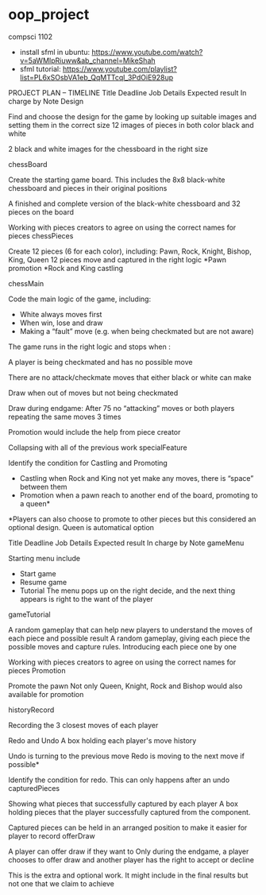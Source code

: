# oop_project
compsci 1102

* install sfml in ubuntu: https://www.youtube.com/watch?v=5aWMIpRiuww&ab_channel=MikeShah
* sfml tutorial: https://www.youtube.com/playlist?list=PL6xSOsbVA1eb_QqMTTcql_3PdOiE928up

PROJECT PLAN – TIMELINE
Title
Deadline
Job Details
Expected result
In charge by
Note
Design 


Find and choose the design for the game by looking up suitable images and setting them in the correct size
12 images of pieces in both color black and white

2 black and white images for the chessboard in the right size




chessBoard


Create the starting game board. This includes  the 8x8 black-white chessboard and pieces in their original positions

A finished and complete version of the black-white chessboard and 32 pieces on the board


Working with pieces creators to agree on using the correct names for pieces
chessPieces




Create 12 pieces (6 for each color), including: Pawn, Rock, Knight, Bishop, King, Queen
12 pieces move and captured in the right logic
*Pawn promotion
*Rock and King castling




chessMain


Code the main logic of the game, including:
- White always moves first
- When win, lose and draw
- Making a “fault” move (e.g. when being checkmated but are not aware)


The game runs in the right logic and stops when :

A player is being checkmated and has no possible move

There are no attack/checkmate moves that either black or white can make 

Draw when out of moves but not being checkmated

Draw during endgame: After 75 no “attacking” moves or both players repeating the same moves 3 times




Promotion would include the help from piece creator


Collapsing with all of the previous work
specialFeature


Identify the condition for Castling and Promoting
- Castling when Rock and King not yet make any moves, there is “space” between them
- Promotion when a pawn reach to another end of the board, promoting to a queen*


*Players can also choose to promote to other pieces but this considered an optional design. Queen is automatical option



Title
Deadline
Job Details
Expected result
In charge by
Note
gameMenu 


Starting menu include
- Start game
- Resume game
- Tutorial
The menu pops up on the right decide, and the next thing appears is right to the want of the player




gameTutorial


A random gameplay that can help new players to understand the moves of each piece and possible result 
A random gameplay, giving each piece the possible moves and capture rules. Introducing each piece one by one


Working with pieces creators to agree on using the correct names for pieces
Promotion




Promote the pawn
Not only Queen, Knight, Rock and Bishop would also available for promotion




historyRecord


Recording the 3 closest moves of each player

Redo and Undo
A box holding each player's move history

Undo is turning to the previous move
Redo is moving to the next move if possible*




Identify the condition for redo. This can only happens after an undo
capturedPieces


Showing what pieces that successfully captured by each player
A box holding pieces that the player successfully captured from the component. 


Captured pieces can be held in an arranged position to make it easier for player to record
offerDraw


A player can offer draw if they want to
Only during the endgame, a player chooses to offer draw and another player has the right to accept or decline





This is the extra and optional work. It might include in the final results but not one that we claim to achieve
